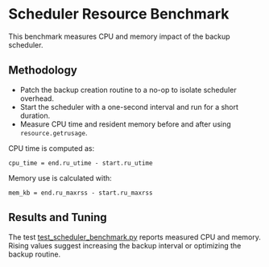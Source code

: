 # Scheduler Resource Benchmark

This benchmark measures CPU and memory impact of the backup scheduler.

## Methodology

- Patch the backup creation routine to a no-op to isolate scheduler overhead.
- Start the scheduler with a one-second interval and run for a short duration.
- Measure CPU time and resident memory before and after using
  `resource.getrusage`.

CPU time is computed as:

```
cpu_time = end.ru_utime - start.ru_utime
```

Memory use is calculated with:

```
mem_kb = end.ru_maxrss - start.ru_maxrss
```

## Results and Tuning

The test [test_scheduler_benchmark.py](../tests/unit/test_scheduler_benchmark.py)
reports measured CPU and memory. Rising values suggest increasing the backup
interval or optimizing the backup routine.
